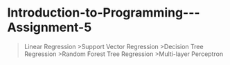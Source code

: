 # Introduction-to-Programming---Assignment-5
>Linear Regression  >Support Vector Regression  >Decision Tree Regression  >Random Forest Tree Regression  >Multi-layer Perceptron
